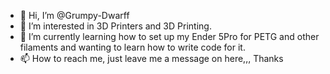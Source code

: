 - 👋 Hi, I’m @Grumpy-Dwarff
- 👀 I’m interested in 3D Printers
     and 3D Printing.
- 🌱 I’m currently learning how to set up my Ender 5Pro 
     for PETG and other filaments and wanting to learn how to write
     code for it.
- 📫 How to reach me, just leave me a message
     on here,,, Thanks

<!---
Grumpy-Dwarff/Grumpy-Dwarff is a ✨ special ✨ repository because its `README.md` (this file) appears on your GitHub profile.
You can click the Preview link to take a look at your changes.
--->
